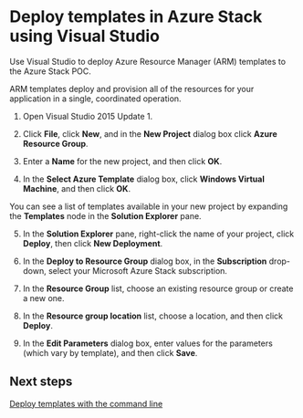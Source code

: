 <properties
	pageTitle="Deploy templates with Visual Studio in Azure Stack | Microsoft Azure"
	description="Learn how to deploy templates with Visual Studio in Azure Stack."
	services="azure-stack"
	documentationCenter=""
	authors="heathl17"
	manager="byronr"
	editor=""/>

<tags
	ms.service="azure-stack"
	ms.workload="na"
	ms.tgt_pltfrm="na"
	ms.devlang="na"
	ms.topic="article"
	ms.date="08/15/2016"
	ms.author="helaw"/>

# Deploy templates in Azure Stack using Visual Studio

Use Visual Studio to deploy Azure Resource Manager (ARM) templates to the Azure Stack POC.

ARM templates deploy and provision all of the resources for your application in a single, coordinated operation.

1.  Open Visual Studio 2015 Update 1.

2.  Click **File**, click **New**, and in the **New Project** dialog box click **Azure Resource Group**.

3.  Enter a **Name** for the new project, and then click **OK**.

4.  In the **Select Azure Template** dialog box, click **Windows Virtual Machine**, and then click **OK**.

  You can see a list of templates available in your new project by expanding the **Templates** node in the **Solution Explorer** pane.

5.  In the **Solution Explorer** pane, right-click the name of your project, click **Deploy**, then click **New Deployment**.

6.  In the **Deploy to Resource Group** dialog box, in the **Subscription** drop-down, select your Microsoft Azure Stack subscription.

7.  In the **Resource Group** list, choose an existing resource group or create a new one.

8.  In the **Resource group location** list, choose a location, and then click **Deploy**.

9.  In the **Edit Parameters** dialog box, enter values for the parameters (which vary by template), and then click **Save**.

## Next steps

[Deploy templates with the command line](azure-stack-deploy-template-command-line.md)
